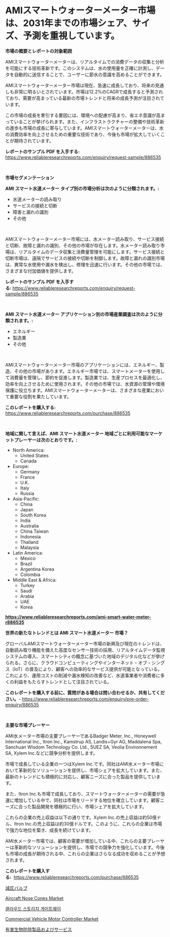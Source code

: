 <p><h1>AMIスマートウォーターメーター市場は、2031年までの市場シェア、サイズ、予測を重視しています。</h1></p><p><strong>市場の概要とレポートの対象範囲</strong></p>
<p><p>AMIスマートウォーターメーターは、リアルタイムでの消費データの収集と分析を可能にする技術革新です。このシステムは、水の使用量を正確に計測し、データを自動的に送信することで、ユーザーに節水の意識を高めることができます。</p><p>AMIスマートウォーターメーター市場は現在、急速に成長しており、将来の見通しも非常に明るいとされています。市場は12.2%のCAGRで成長すると予測されており、需要が高まっている最新の市場トレンドと将来の成長予測が注目されています。</p><p>この市場の成長を牽引する要因には、環境への配慮が高まり、省エネ意識が高まっていることが挙げられます。また、インフラストラクチャーの整備や技術革新の進歩も市場の成長に寄与しています。AMIスマートウォーターメーターは、水の消費効率を向上させるための重要な技術であり、今後も市場が拡大していくことが期待されています。</p></p>
<p><strong>レポートのサンプル PDF を入手する:</strong> <a href="https://www.reliableresearchreports.com/enquiry/request-sample/886535">https://www.reliableresearchreports.com/enquiry/request-sample/886535</a></p>
<p>&nbsp;</p>
<p><strong>市場セグメンテーション</strong></p>
<p><strong>AMI スマート水道メーター タイプ別の市場分析は次のように分類されます。:</strong></p>
<p><ul><li>水道メーターの読み取り</li><li>サービスの接続と切断</li><li>障害と漏れの識別</li><li>その他</li></ul></p>
<p>&nbsp;</p>
<p><p>AMIスマートウォーターメーター市場には、水メーター読み取り、サービス接続と切断、故障と漏れの識別、その他の市場が存在します。水メーター読み取り市場は、リアルタイムのデータ収集と消費量管理を可能にします。サービス接続と切断市場は、遠隔でサービスの接続や切断を制御します。故障と漏れの識別市場は、異常な水使用や漏水を検出し、修理を迅速に行います。その他の市場では、さまざまな付加価値を提供します。</p></p>
<p><strong>レポートのサンプル PDF を入手する:</strong>&nbsp;<a href="https://www.reliableresearchreports.com/enquiry/request-sample/886535">https://www.reliableresearchreports.com/enquiry/request-sample/886535</a></p>
<p>&nbsp;</p>
<p><strong> AMI スマート水道メーター アプリケーション別の市場産業調査は次のように分類されます。:</strong></p>
<p><ul><li>エネルギー</li><li>製造業</li><li>その他</li></ul></p>
<p>&nbsp;</p>
<p><p>AMIスマートウォーターメーター市場のアプリケーションには、エネルギー、製造、その他の市場があります。エネルギー市場では、スマートメーターを使用して消費量を管理し、節約を促進します。製造業では、生産プロセスを最適化し、効率を向上させるために使用されます。その他の市場では、水資源の管理や環境保護に役立ちます。AMIスマートウォーターメーターは、さまざまな産業において重要な役割を果たしています。</p></p>
<p><strong>このレポートを購入する:</strong>&nbsp; <a href="https://www.reliableresearchreports.com/purchase/886535">https://www.reliableresearchreports.com/purchase/886535</a></p>
<p>&nbsp;</p>
<p><strong>地域に関して言えば、AMI スマート水道メーター 地域ごとに利用可能なマーケットプレーヤーは次のとおりです。:</strong></p>
<p><ul>
    <li>
        North America:
        <ul>
            <li>United States</li>
            <li>Canada</li>
        </ul>
    </li>
    <li>
        Europe:
        <ul>
            <li>Germany</li>
            <li>France</li>
            <li>U.K.</li>
            <li>Italy</li>
            <li>Russia</li>
        </ul>
    </li>
    <li>
        Asia-Pacific:
        <ul>
            <li>China</li>
            <li>Japan</li>
            <li>South Korea</li>
            <li>India</li>
            <li>Australia</li>
            <li>China Taiwan</li>
            <li>Indonesia</li>
            <li>Thailand</li>
            <li>Malaysia</li>
        </ul>
    </li>
    <li>
        Latin America:
        <ul>
            <li>Mexico</li>
            <li>Brazil</li>
            <li>Argentina Korea</li>
            <li>Colombia</li>
        </ul>
    </li>
    <li>
        Middle East & Africa:
        <ul>
            <li>Turkey</li>
            <li>Saudi</li>
            <li>Arabia</li>
            <li>UAE</li>
            <li>Korea</li>
        </ul>
    </li>
    </ul></p>
<p><strong><a href="https://www.reliableresearchreports.com/ami-smart-water-meter-r886535">https://www.reliableresearchreports.com/ami-smart-water-meter-r886535</a></strong>&nbsp;</p>
<p><strong>世界の新たなトレンドとは AMI スマート水道メーター 市場？</strong></p>
<p><p>グローバルAMIスマートウォーターメーター市場の新興及び現在のトレンドは、自動読み取り機能を備えた高度なセンサー技術の採用、リアルタイムデータ監視システムの導入、スマートシティの概念に基づいた地域のデジタル化などが挙げられる。さらに、クラウドコンピューティングやインターネット・オブ・シングス（IoT）の普及により、顧客への効率的なサービス提供が可能となっている。これにより、運用コストの削減や漏水検知の改善など、水道事業者や消費者に多くの利益をもたらすトレンドとして注目されている。</p></p>
<p><strong>このレポートを購入する前に、質問がある場合は問い合わせるか、共有してください。</strong>- <a href="https://www.reliableresearchreports.com/enquiry/pre-order-enquiry/886535">https://www.reliableresearchreports.com/enquiry/pre-order-enquiry/886535</a></p>
<p>&nbsp;</p>
<p><strong>主要な市場プレーヤー</strong></p>
<p><p>AMI水メーター市場の主要プレーヤーであるBadger Meter, Inc., Honeywell International Inc., Itron Inc., Kamstrup AS, Landis+Gyr AG, Maddalena Spa, Sanchuan Wisdom Technology Co. Ltd., SUEZ SA, Veolia Environnement SA, Xylem Inc.などに競争分析を提供します。</p><p>市場で成長している企業の一つはXylem Inc.です。同社はAMI水メーター市場において革新的なソリューションを提供し、市場シェアを拡大しています。また、最新のトレンドにも積極的に対応し、顧客ニーズに合った製品を提供しています。</p><p>また、Itron Inc.も市場で成長しており、スマートウォーターメーターの需要が急速に増加している中で、同社は市場をリードする地位を確立しています。顧客ニーズに合った製品開発を積極的に行い、市場シェアを拡大しています。</p><p>これらの企業の売上収益は以下の通りです。Xylem Inc.の売上収益は約50億ドル、Itron Inc.の売上収益は約30億ドルです。このように、これらの企業は市場で強力な地位を築き、成長を続けています。</p><p>AMI水メーター市場では、顧客の需要が増加している中、これらの主要プレーヤーは革新的なソリューションを提供し、市場での競争力を強化しています。今後も市場の成長が期待される中、これらの企業はさらなる成功を収めることが予想されます。</p></p>
<p><strong>このレポートを購入する:</strong>&nbsp;&nbsp;<a href="https://www.reliableresearchreports.com/purchase/886535">https://www.reliableresearchreports.com/purchase/886535</a></p>
<p><p><a href="https://medium.com/@jodyomenick9056/%E5%9C%A7%E5%8A%9B%E4%BD%8E%E6%B8%9B%E5%BC%81%E5%B8%82%E5%A0%B4%E3%83%AC%E3%83%9D%E3%83%BC%E3%83%88%E3%81%AF-%E3%81%93%E3%81%AE%E5%B8%82%E5%A0%B4%E3%81%AE%E6%9C%80%E6%96%B0%E3%81%AE%E3%83%88%E3%83%AC%E3%83%B3%E3%83%89%E3%82%84%E6%88%90%E9%95%B7%E6%A9%9F%E4%BC%9A%E3%82%92%E6%98%8E%E3%82%89%E3%81%8B%E3%81%AB%E3%81%97%E3%81%A6%E3%81%84%E3%81%BE%E3%81%99-67d695e35c06">減圧バルブ</a></p><p><a href="https://www.linkedin.com/pulse/aircraft-nose-cones-market-challenges-opportunities-growth-ngsue?trackingId=7S7lZn7IK%2Fsls8pk7CMbdA%3D%3D">Aircraft Nose Cones Market</a></p><p><a href="https://medium.com/@leonidasalazar756/2024%EB%85%84%EB%B6%80%ED%84%B0-2031%EB%85%84%EA%B9%8C%EC%A7%80%EC%9D%98-%EA%B8%B0%EA%B0%84%EC%97%90-%EB%8C%80%ED%95%9C-%ED%81%B4%EB%9D%BC%EC%9A%B0%EB%93%9C-%EC%8A%A4%ED%86%A0%EB%A6%AC%EC%A7%80-%EA%B2%8C%EC%9D%B4%ED%8A%B8%EC%9B%A8%EC%9D%B4-%EC%8B%9C%EC%9E%A5-%EB%B6%84%EC%84%9D-%EB%B0%8F-%EA%B7%9C%EB%AA%A8-%EC%98%88%EC%B8%A1-f7758c3a3ed3">클라우드 스토리지 게이트웨이</a></p><p><a href="https://www.linkedin.com/pulse/commercial-vehicle-motor-controller-market-size-growth-segmentation-p6qke?trackingId=lWd68vqhwsHm%2F9hTMEgxCQ%3D%3D">Commercial Vehicle Motor Controller Market</a></p><p><a href="https://medium.com/@attyourniture/%E5%AE%B3%E8%99%AB%E9%A7%86%E9%99%A4%E8%A3%BD%E5%93%81%E3%81%A8%E3%82%B5%E3%83%BC%E3%83%93%E3%82%B9%E5%B8%82%E5%A0%B4-2031%E5%B9%B4%E3%81%BE%E3%81%A7%E3%81%AE%E5%8B%95%E5%90%91-%E4%BA%88%E6%B8%AC-%E7%AB%B6%E4%BA%89%E5%88%86%E6%9E%90-0add3fa8e07f">有害生物防除製品およびサービス</a></p></p>